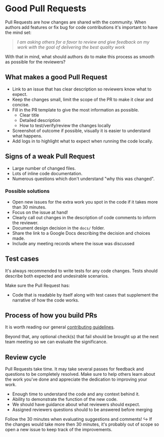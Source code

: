 # Good Pull Requests

Pull Requests are how changes are shared with the community. When authors add features or fix bug for code contributions it's
important to have the mind set:

> _I am asking others for a favor to review and give feedback on my work with the goal of delivering the best quality work_

With that in mind, what should authors do to make this process as smooth as possible for the reviewers?

## What makes a good Pull Request

* Link to an issue that has clear description so reviewers know what to expect.
* Keep the changes small, limit the scope of the PR to make it clear and concise.
* Fill in the PR template to give the most information as possible.
  * Clear title
  * Detailed description
  * How to test/verify/review the changes locally
* Screenshot of outcome if possible, visually it is easier to understand what happens.
* Add logs in to highlight what to expect when running the code locally.

## Signs of a weak Pull Request

* Large number of changed files.
* Lots of inline code documentation.
* Numerous questions which don't understand "why this was changed".

### Possible solutions

* Open new issues for the extra work you spot in the code if it takes more than 30 minutes.
* Focus on the issue at hand!
* Clearly call out changes in the description of code comments to inform the reviewer.
* Document design decision in the `docs/` folder.
* Share the link to a Google Docs describing the decision and choices made.
* Include any meeting records where the issue was discussed

## Test cases

It's always recommended to write tests for any code changes. Tests should describe both expected and undesirable scenarios.

Make sure the Pull Request has:

* Code that is readable by itself along with test cases that supplement the narrative of how the code works.

## Process of how you build PRs

It is worth reading our general [contributing guidelines](https://github.com/pyrsia/.github/blob/main/contributing.md#dev-flow).

Beyond that, any optional check(s) that fail should be brought up at the next team meeting so we can evaluate the significance.

## Review cycle

Pull Requests take time. It may take several passes for feedback and questions to be completely resolved.
Make sure to help others learn about the work you've done and appreciate the dedication to improving your work.

* Enough time to understand the code and any context behind it.
* Ability to demonstrate the function of the new code.
* We should have guidance about what reviewers should expect.
* Assigned reviewers questions should to be answered before merging

Follow the 30 minutes when evaluating suggestions and comments!
↪️ If the changes would take more then 30 minutes, it's probably out of scope so open a new issue to keep track of the improvements.
